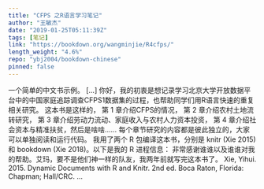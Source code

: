 ```yaml
---
title: "CFPS 之R语言学习笔记"
author: "王敏杰"
date: "2019-01-25T05:11:39Z"
tags: [笔记]
link: "https://bookdown.org/wangminjie/R4cfps/"
length_weight: "4.6%"
repo: "ybj2004/bookdown-chinese"
pinned: false
---
```


一个简单的中文书示例。 [...] 你好，我的初衷是想记录学习北京大学开放数据平台中的中国家庭追踪调查CFPS1数据集的过程，也帮助同学们用R语言快速的重复相关研究。 这本书是这样的， 第 1 章介绍CFPS的情况， 第 2 章介绍农村土地流转研究， 第 3 章介绍劳动力流动、家庭收入与农村人力资本投资， 第 4 章介绍社会资本与精准扶贫，然后是啥啥…… 每个章节研究的内容都是彼此独立的，大家可以单独阅读和运行代码。 我用了两个 R 包编译这本书，分别是 knitr (Xie 2015) 和 bookdown (Xie 2018)。以下是我的 R 进程信息： 非常感谢谁谁以及谁谁对我的帮助。艾玛，要不是他们神一样的队友，我两年前就写完这本书了。 Xie, Yihui. 2015. Dynamic Documents with R and Knitr. 2nd ed. Boca Raton, Florida: Chapman; Hall/CRC.  ...
